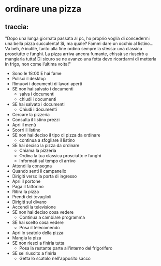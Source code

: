 # ordinare una pizza

## traccia:
"Dopo una lunga giornata passata al pc, ho proprio voglia di concedermi una bella pizza succulenta! Sì, ma quale? Fammi dare un occhio al listino… Va beh, è inutile, tanto alla fine ordino sempre la stessa: una classica prosciutto e funghi. La pizza arriva ancora fumante, chissà se riuscirò a mangiarla tutta!
Di sicuro se ne avanzo una fetta devo ricordarmi di metterla in frigo, non come l’ultima volta!"


- Sono le 18:00 E hai fame
- Pulisci il desktop
- Rimuovi i documenti di lavori aperti
- SE non hai salvato i documenti
    - salva i documenti
    - chiudi i documenti
- SE hai salvato i documenti
    - Chiudi i documenti
- Cercare la pizzeria
- Consulta il listino prezzi
- Apri il menù
- Scorri il listino
- SE non hai deciso il tipo di pizza da ordinare
    - continua a sfogliare il listino
- SE hai deciso la pizza da ordinare
    - Chiama la pizzeria
    - Ordina la tua classica prosciutto e funghi
    - Informati sul tempo di arrivo
- Attendi la consegna
- Quando senti il campanello 
- Dirigiti verso la porta di ingresso
- Apri il portone
- Paga il fattorino
- Ritira la pizza
- Prendi dei tovaglioli
- Dirigiti sul divano
- Accendi la televisione
- SE non hai deciso cosa vedere 
    - Continua a cambiare programma
- SE hai scelto cosa vedere
    - Posa il telecomendo
- Apri lo scatolo della pizza
- Mangia la piza
- SE non riesci a finirla tutta
    - Posa la restante parte all'interno del frigorifero
- SE sei riuscito a finirla
    - Getta lo scatolo nell'apposito sacco
